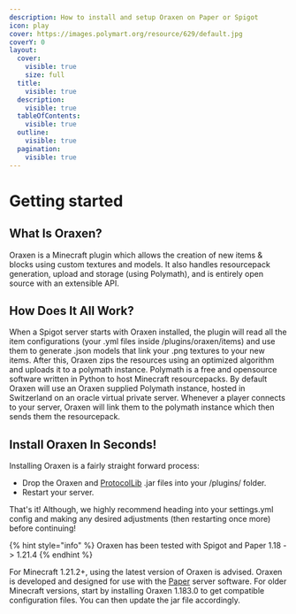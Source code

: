 ```yaml
---
description: How to install and setup Oraxen on Paper or Spigot
icon: play
cover: https://images.polymart.org/resource/629/default.jpg
coverY: 0
layout:
  cover:
    visible: true
    size: full
  title:
    visible: true
  description:
    visible: true
  tableOfContents:
    visible: true
  outline:
    visible: true
  pagination:
    visible: true
---
```


# Getting started

## What Is Oraxen?

Oraxen is a Minecraft plugin which allows the creation of new items & blocks using custom textures and models. It also handles resourcepack generation, upload and storage (using Polymath), and is entirely open source with an extensible API.

## How Does It All Work?

When a Spigot server starts with Oraxen installed, the plugin will read all the item configurations (your .yml files inside /plugins/oraxen/items) and use them to generate .json models that link your .png textures to your new items. After this, Oraxen zips the resources using an optimized algorithm and uploads it to a polymath instance. Polymath is a free and opensource software written in Python to host Minecraft resourcepacks. By default Oraxen will use an Oraxen supplied Polymath instance, hosted in Switzerland on an oracle virtual private server. Whenever a player connects to your server, Oraxen will link them to the polymath instance which then sends them the resourcepack.

## Install Oraxen In Seconds!

Installing Oraxen is a fairly straight forward process:&#x20;

* Drop the Oraxen and [ProtocolLib](https://www.spigotmc.org/resources/protocollib.1997/) .jar files into your /plugins/ folder.
* Restart your server.

That's it! Although, we highly recommend heading into your settings.yml config and making any desired adjustments (then restarting once more) before continuing!

{% hint style="info" %}
Oraxen has been tested with Spigot and Paper 1.18 -> 1.21.4
{% endhint %}

For Minecraft 1.21.2+, using the latest version of Oraxen is advised. Oraxen is developed and designed for use with the [Paper](https://papermc.io/downloads/paper) server software. For older Minecraft versions, start by installing Oraxen 1.183.0 to get compatible configuration files. You can then update the jar file accordingly.
